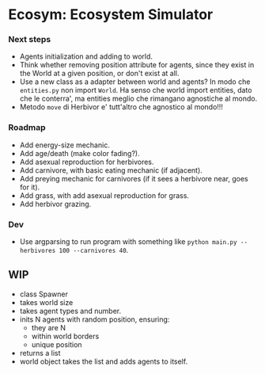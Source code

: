 # Ecosym: Ecosystem Simulator

### Next steps

- Agents initialization and adding to world.
- Think whether removing position attribute for agents, since they exist in the World at a given position, or don't exist at all.
- Use a new class as a adapter between world and agents? In modo che `entities.py` non import `World`. Ha senso che world import entities, dato che le conterra', ma entities meglio che rimangano agnostiche al mondo.
- Metodo `move` di Herbivor e' tutt'altro che agnostico al mondo!!!

### Roadmap

- Add energy-size mechanic.
- Add age/death (make color fading?).
- Add asexual reproduction for herbivores.
- Add carnivore, with basic eating mechanic (if adjacent).
- Add preying mechanic for carnivores (if it sees a herbivore near, goes for it).
- Add grass, with add asexual reproduction for grass.
- Add herbivor grazing.


### Dev

- Use argparsing to run program with something like `python main.py --herbivores 100 --carnivores 40`.


## WIP

- class Spawner
- takes world size
- takes agent types and number.
- inits N agents with random position, ensuring:
    - they are N
    - within world borders
    - unique position
- returns a list
- world object takes the list and adds agents to itself.